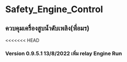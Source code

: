 # Safety_Engine_Control
## ควบคุมเครื่องสูบน้ำดับเพลิง(พี่อมร)
<<<<<<< HEAD
### Version 0.9.5.1    13/8/2022 เพิ่ม relay Engine Run


